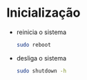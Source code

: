 # Inicialização

+ reinicia o sistema
  ```bash
  sudo reboot
  ```

+ desliga o sistema
  ```bash
  sudo shutdown -h
  ```